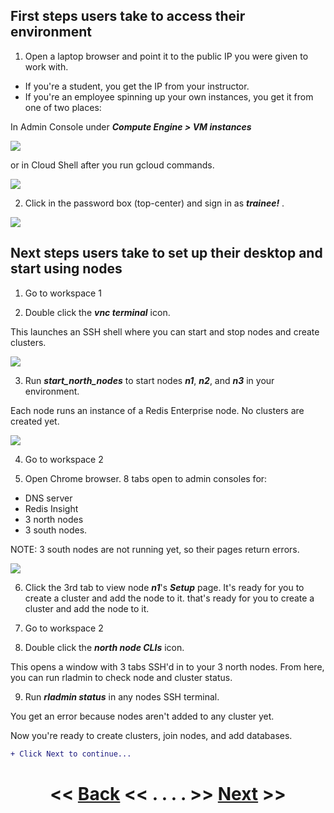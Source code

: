 ## First steps users take to access their environment

1. Open a laptop browser and point it to the public IP you were given to work with.

- If you're a student, you get the IP from your instructor.
- If you're an employee spinning up your own instances, you get it from one of two places:

In Admin Console under ***Compute Engine > VM instances***

![](img/210-gcp-vm-ip.png)

or in Cloud Shell after you run gcloud commands.

![](img/211-cloudshell-vm-ip.png)

2. Click in the password box (top-center) and sign in as ***trainee!*** .

![](img/209-vnc-password-box.png)

## Next steps users take to set up their desktop and start using nodes

1. Go to workspace 1

2. Double click the ***vnc terminal*** icon.

This launches an SSH shell where you can start and stop nodes and create clusters.

![](img/212-vnc-terminal.png)

3. Run ***start_north_nodes*** to start nodes ***n1***, ***n2***, and ***n3*** in your environment. 

Each node runs an instance of a Redis Enterprise node. No clusters are created yet.

![](img/213-vnc-terminal-start-north-nodes.png)

4. Go to workspace 2

5. Open Chrome browser. 8 tabs open to admin consoles for:
- DNS server
- Redis Insight
- 3 north nodes
- 3 south nodes.

NOTE: 3 south nodes are not running yet, so their pages return errors.

![](img/214-vnc-chrome-3-nodes-up.png)

6. Click the 3rd tab to view node ***n1***'s ***Setup*** page. It's ready for you to create a cluster and add the node to it. that's ready for you to create a cluster and add the node to it.

7. Go to workspace 2

8. Double click the ***north node CLIs*** icon.

This opens a window with 3 tabs SSH'd in to your 3 north nodes. From here, you can run rladmin to check node and cluster status.

9. Run ***rladmin status*** in any nodes SSH terminal.

You get an error because nodes aren't added to any cluster yet.

Now you're ready to create clusters, join nodes, and add databases. 

```diff
+ Click Next to continue...
```
# <p align="center"><< [Back](../start-vms) <<   . . . .  >> [Next](../../use-lab) >></p>
